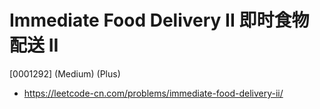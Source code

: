 # Immediate Food Delivery II 即时食物配送 II

[0001292] (Medium) (Plus)

- https://leetcode-cn.com/problems/immediate-food-delivery-ii/
